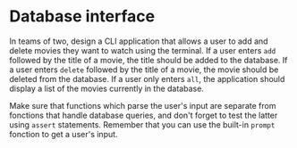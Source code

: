 # Database interface

In teams of two, design a CLI application that allows a user to add and
delete movies they want to watch using the terminal. If a user enters
`add` followed by the title of a movie, the title should be added to the
database. If a user enters `delete` followed by the title of a movie,
the movie should be deleted from the database. If a user only enters
`all`, the application should display a list of the movies currently in
the database.

Make sure that functions which parse the user's input are separate from
fonctions that handle database queries, and don't forget to test the
latter using `assert` statements. Remember that you can use the built-in
`prompt` fonction to get a user's input.
